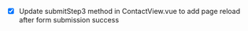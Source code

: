 - [x] Update submitStep3 method in ContactView.vue to add page reload after form submission success
